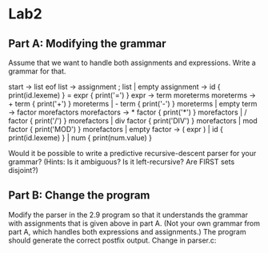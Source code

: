 # Lab2

## Part A: Modifying the grammar

Assume that we want to handle both assignments and expressions. Write a grammar for that.

start -> list eof
list -> assignment ; list
       | empty
assignment -> id { print(id.lexeme) } = expr { print('=') }
expr -> term moreterms
moreterms -> + term { print('+') } moreterms
       | - term { print('-') } moreterms
       | empty
term -> factor morefactors
morefactors -> * factor { print('*') } morefactors
       | / factor { print('/') } morefactors
       | div factor { print('DIV') } morefactors
       | mod factor { print('MOD') } morefactors
       | empty
factor -> ( expr )
       | id { print(id.lexeme) }
       | num { print(num.value) }

Would it be possible to write a predictive recursive-descent parser for your grammar? (Hints: Is it ambiguous? Is it left-recursive? Are FIRST sets disjoint?)

## Part B: Change the program
Modify the parser in the 2.9 program so that it understands the grammar with assignments that is given above in part A. (Not your own grammar from part A, which handles both expressions and assignments.) The program should generate the correct postfix output. 
Change in parser.c:
```C
```